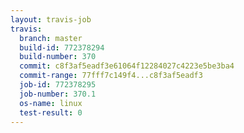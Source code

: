 ```yaml
---
layout: travis-job
travis:
  branch: master
  build-id: 772378294
  build-number: 370
  commit: c8f3af5eadf3e61064f12284027c4223e5be3ba4
  commit-range: 77fff7c149f4...c8f3af5eadf3
  job-id: 772378295
  job-number: 370.1
  os-name: linux
  test-result: 0
---
```

